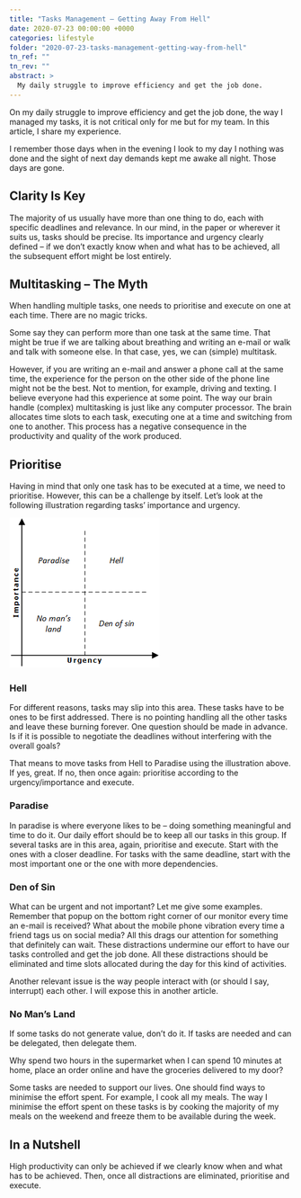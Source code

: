 ```yaml
---
title: "Tasks Management – Getting Away From Hell"
date: 2020-07-23 00:00:00 +0000
categories: lifestyle
folder: "2020-07-23-tasks-management-getting-way-from-hell"
tn_ref: ""
tn_rev: ""
abstract: >
  My daily struggle to improve efficiency and get the job done.
---
```

<script type='text/javascript' src='https://storage.ko-fi.com/cdn/widget/Widget_2.js'></script><script type='text/javascript'>kofiwidget2.init('Support Me on Ko-fi', '#29abe0', 'Z8Z37OFYG');kofiwidget2.draw();</script> 

On my daily struggle to improve efficiency and get the job done, the way I managed my tasks, it is not critical only for me but for my team. In this article, I share my experience.

I remember those days when in the evening I look to my day I nothing was done and the sight of next day demands kept me awake all night. Those days are gone.

## Clarity Is Key

The majority of us usually have more than one thing to do, each with specific deadlines and relevance. In our mind, in the paper or wherever it suits us, tasks should be precise. Its importance and urgency clearly defined – if we don’t exactly know when and what has to be achieved, all the subsequent effort might be lost entirely.

## Multitasking – The Myth

When handling multiple tasks, one needs to prioritise and execute on one at each time. There are no magic tricks.

Some say they can perform more than one task at the same time. That might be true if we are talking about breathing and writing an e-mail or walk and talk with someone else. In that case, yes, we can (simple) multitask.

However, if you are writing an e-mail and answer a phone call at the same time, the experience for the person on the other side of the phone line might not be the best. Not to mention, for example, driving and texting. I believe everyone had this experience at some point. The way our brain handle (complex) multitasking is just like any computer processor. The brain allocates time slots to each task, executing one at a time and switching from one to another. This process has a negative consequence in the productivity and quality of the work produced.

## Prioritise

Having in mind that only one task has to be executed at a time, we need to prioritise. However, this can be a challenge by itself. Let’s look at the following illustration regarding tasks’ importance and urgency.

![tasks](/assets/images/posts/2020-07-23-tasks-management-getting-way-from-hell/img0001.png)

### Hell

For different reasons, tasks may slip into this area. These tasks have to be ones to be first addressed. There is no pointing handling all the other tasks and leave these burning forever. One question should be made in advance. Is if it is possible to negotiate the deadlines without interfering with the overall goals?

That means to move tasks from Hell to Paradise using the illustration above. If yes, great. If no, then once again: prioritise according to the urgency/importance and execute.

### Paradise

In paradise is where everyone likes to be – doing something meaningful and time to do it. Our daily effort should be to keep all our tasks in this group. If several tasks are in this area, again, prioritise and execute. Start with the ones with a closer deadline. For tasks with the same deadline, start with the most important one or the one with more dependencies.

### Den of Sin

What can be urgent and not important? Let me give some examples. Remember that popup on the bottom right corner of our monitor every time an e-mail is received? What about the mobile phone vibration every time a friend tags us on social media? All this drags our attention for something that definitely can wait. These distractions undermine our effort to have our tasks controlled and get the job done. All these distractions should be eliminated and time slots allocated during the day for this kind of activities.

Another relevant issue is the way people interact with (or should I say, interrupt) each other. I will expose this in another article.

### No Man’s Land

If some tasks do not generate value, don’t do it. If tasks are needed and can be delegated, then delegate them.

Why spend two hours in the supermarket when I can spend 10 minutes at home, place an order online and have the groceries delivered to my door?

Some tasks are needed to support our lives. One should find ways to minimise the effort spent. For example, I cook all my meals. The way I minimise the effort spent on these tasks is by cooking the majority of my meals on the weekend and freeze them to be available during the week.

## In a Nutshell

High productivity can only be achieved if we clearly know when and what has to be achieved. Then, once all distractions are eliminated, prioritise and execute.